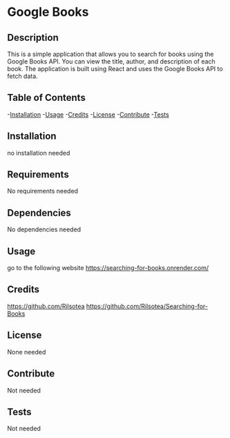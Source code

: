 # Google Books

## Description
This is a simple application that allows you to search for books using the Google Books API. You can view the title, author, and description of each book. The application is built using React and uses the Google Books API to fetch data.

## Table of Contents

-[Installation](#installation)
-[Usage](#usage)
-[Credits](#credits)
-[License](#license)
-[Contribute](#contribute)
-[Tests](#tests)

## Installation
no installation needed

## Requirements
No requirements needed

## Dependencies
No dependencies needed

## Usage 
go to the following website https://searching-for-books.onrender.com/

## Credits

https://github.com/Rilsotea
https://github.com/Rilsotea/Searching-for-Books

## License

None needed

## Contribute

Not needed

## Tests

Not needed